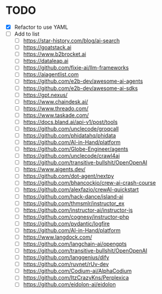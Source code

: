 # TODO

- [x] Refactor to use YAML
- [ ] Add to list
	- [ ] https://star-history.com/blog/ai-search
	- [ ] https://goatstack.ai
	- [ ] https://www.b2brocket.ai
	- [ ] https://dataleap.ai
	- [ ] https://github.com/fixie-ai/llm-frameworks
	- [ ] https://aiagentlist.com
	- [ ] https://github.com/e2b-dev/awesome-ai-agents
	- [ ] https://github.com/e2b-dev/awesome-ai-sdks
	- [ ] https://gpt.nexus/
	- [ ] https://www.chaindesk.ai/
	- [ ] https://www.threado.com/
	- [ ] https://www.taskade.com/
	- [ ] https://docs.bland.ai/api-v1/post/tools
	- [ ] https://github.com/unclecode/groqcall
	- [ ] https://github.com/phidatahq/phidata
	- [ ] https://github.com/AI-in-Hand/platform
	- [ ] https://github.com/Globe-Engineer/agents
	- [ ] https://github.com/unclecode/crawl4ai
	- [ ] https://github.com/transitive-bullshit/OpenOpenAI 
	- [ ] https://www.aigents.dev/
	- [ ] https://github.com/dot-agent/nextpy
	- [ ] https://github.com/bhancockio/crew-ai-crash-course
	- [ ] https://github.com/alexfazio/crewAI-quickstart
	- [ ] https://github.com/hack-dance/island-ai
	- [ ] https://github.com/thmsmlr/instructor_ex
	- [ ] https://github.com/instructor-ai/instructor-js
	- [ ] https://github.com/cognesy/instructor-php
	- [ ] https://github.com/pydantic/logfire
	- [ ] https://github.com/AI-in-Hand/platform
	- [ ] https://www.langdock.com/
	- [ ] https://github.com/langchain-ai/opengpts
	- [ ] https://github.com/transitive-bullshit/OpenOpenAI
	- [ ] https://github.com/langgenius/dify
	- [ ] https://github.com/ruvnet/rUv-dev
	- [ ] https://github.com/Codium-ai/AlphaCodium
	- [ ] https://github.com/ItzCrazyKns/Perplexica
	- [ ] https://github.com/eidolon-ai/eidolon
